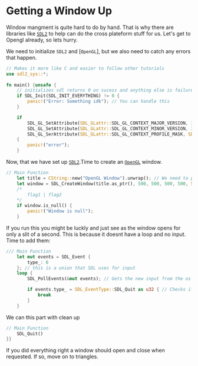 # Getting a Window Up
Window mangment is quite hard to do by hand. That is why there are libraries like [`SDL2`](https://www.libsdl.org) to help can do the cross plateform stuff for us. Let's get to Opengl already, so lets hurry.

We need to initialize `SDL2` and [`OpenGL`], but we also need to catch any errors that happen.
```rust
// Makes it more like C and easier to follow other tutorials
use sdl2_sys::*;
    
fn main() {unsafe {
    // initializes sdl returns 0 on sucess and anything else is failure
    if SDL_Init(SDL_INIT_EVERYTHING) != 0 {
        panic!("Error: Something idk"); // You can handle this
    }

    if 
        SDL_GL_SetAttribute(SDL_GLattr::SDL_GL_CONTEXT_MAJOR_VERSION, 3) != 0 || // sets the major version to 3
        SDL_GL_SetAttribute(SDL_GLattr::SDL_GL_CONTEXT_MINOR_VERSION, 3) != 0 || // sets the major version to 3
        SDL_GL_SerAttribute(SDL_GLattr::SDL_GL_CONTEXT_PROFILE_MASK, SDL_GLprofile::SDL_GL_CONTEXT_PROFILE_CORE as i32) != 0 // makes the profile core and only use Opengl 3.3
    {
        panic!("error");
    }
```

Now, that we have set up [`SDL2`](https://www.libsdl.org).Time to create an [`OpenGL`](https://www.khronos.org/opengl/wiki/) window.
```rust
// Main Function
    let title = CString::new("OpenGL Window").unwrap(); // We need to pass the title as a *const char for C
    let window = SDL_CreateWindow(title.as_ptr(), 500, 500, 500, 500, SDL_WindowFlags::SDL_WINDOW_OPENGL); // You can add more flags if you want by doing this 
    /*
        flag1 | flag2
    */
    if window.is_null() {
        panic!("Window is null");
    }
```

If you run this you might be luckly and just see as the window opens for only a slit of a second. This is because it doesnt have a loop and no input. Time to add them:
```rust
/// Main Function
    let mut events = SDL_Event {
        type_: 0
    }; // this is a union that SDL uses for input
    loop {
        SDL_PollEvents(&mut events); // Gets the new input from the os

        if events.type_ = SDL_EventType::SDL_Quit as u32 { // Checks if the event is a the application closing.
            break
        }
    }
```

We can this part with clean up
```rust
// Main Function
    SDL_Quit()
}}
```

If you did everything right a window should open and close when requested. If so, move on to triangles.